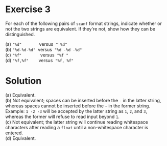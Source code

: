 # Exercise 3

For each of the following pairs of `scanf` format strings, indicate whether or not the two strings are equivalent. If they're not, show how they can be distinguished.

(a) `"%d"`              versus  `" %d"`  
(b) `"%d-%d-%d"`  versus  `"%d -%d -%d"`  
(c) `"%f"`               versus  `"%f "`  
(d) `"%f,%f"`        versus  `"%f, %f"`

# Solution
(a) Equivalent.  
(b) Not equivalent; spaces can be inserted before the `-` in the latter string, whereas spaces cannot be inserted before the `-` in the former string. Example: `1 -2 -3` will be accepted by the latter string as `1`, `2`, and `3`, whereas the former will refuse to read input beyond `1`.  
(c) Not equivalent; the latter string will continue reading whitespace characters after reading a `float` until a non-whitespace character is entered.  
(d) Equivalent.  